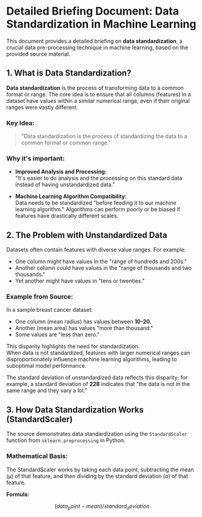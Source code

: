 # Detailed Briefing Document: Data Standardization in Machine Learning

This document provides a detailed briefing on **data standardization**, a crucial data pre-processing technique in machine learning, based on the provided source material.

## 1. What is Data Standardization?

**Data standardization** is the process of transforming data to a common format or range. The core idea is to ensure that all columns (features) in a dataset have values within a similar numerical range, even if their original ranges were vastly different.

### Key Idea:
> "Data standardization is the process of standardizing the data to a common format or common range."

### Why it's important:

- **Improved Analysis and Processing:**  
  "It's easier to do analysis and the processing on this standard data instead of having unstandardized data."
  
- **Machine Learning Algorithm Compatibility:**  
  Data needs to be standardized "before feeding it to our machine learning algorithm." Algorithms can perform poorly or be biased if features have drastically different scales.

## 2. The Problem with Unstandardized Data

Datasets often contain features with diverse value ranges. For example:

- One column might have values in the "range of hundreds and 200s."
- Another column could have values in the "range of thousands and two thousands."
- Yet another might have values in "tens or twenties."

### Example from Source:
In a sample breast cancer dataset:
- One column (mean radius) has values between **10-20**.
- Another (mean area) has values "more than thousand."
- Some values are "less than zero."

This disparity highlights the need for standardization.  
When data is not standardized, features with larger numerical ranges can disproportionately influence machine learning algorithms, leading to suboptimal model performance.

The standard deviation of unstandardized data reflects this disparity; for example, a standard deviation of **228** indicates that "the data is not in the same range and they vary a lot."

## 3. How Data Standardization Works (StandardScaler)

The source demonstrates data standardization using the `StandardScaler` function from `sklearn.preprocessing` in Python.

### Mathematical Basis:
The StandardScaler works by taking each data point, subtracting the mean (μ) of that feature, and then dividing by the standard deviation (σ) of that feature.

**Formula:**
```math
(data_point - mean) / standard_deviation
